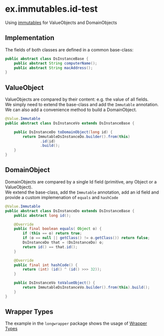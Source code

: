 # ex.immutables.id-test
Using [immutables](https://immutables.github.io/) for ValueObjects and DomainObjects

## Implementation
The fields of both classes are defined in a common base-class:

```java
public abstract class DsInstanceBase {
    public abstract String computerName();
    public abstract String macAddress();
}
```

## ValueObject
ValueObjects are compared by their content: e.g. the value of all fields.  
We simply need to extend the base-class and add the `Immutable` annotation.  
We can also add a convenience method to build a DomainObject.

```java
@Value.Immutable
public abstract class DsInstanceVo extends DsInstanceBase {

    public DsInstanceDo toDomainObject(long id) {
        return ImmutableDsInstanceDo.builder().from(this)
                .id(id)
                .build();
    }
}
```

## DomainObject
DomainObjects are compared by a single Id field (primitive, any Object or a ValueObject).  
We extend the base-class, add the `Immutable` annotation, add an id field and provide a custom implemenation of `equals` and `hashCode`

```java
@Value.Immutable
public abstract class DsInstanceDo extends DsInstanceBase {
    public abstract long id();

    @Override
    public final boolean equals( Object o) {
        if (this == o) return true;
        if (o == null || getClass() != o.getClass()) return false;
        DsInstanceDo that = (DsInstanceDo) o;
        return id() == that.id();
    }

    @Override
    public final int hashCode() {
        return (int) (id() ^ (id() >>> 32));
    }

    public DsInstanceVo toValueObject() {
        return ImmutableDsInstanceVo.builder().from(this).build();
    }
}
```

## Wrapper Types
The example in the `longwrapper` package shows the usage of [Wrapper Types](https://immutables.github.io/immutable.html#wrapper-types)